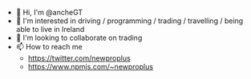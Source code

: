 - 👋 Hi, I'm @ancheGT
- 💚 I'm interested in driving / programming / trading / travelling / being able to live in Ireland
- 💞️ I'm looking to collaborate on trading
- 📫 How to reach me 
  - https://twitter.com/newproplus
  - https://www.npmjs.com/~newproplus

<!---
ancheGT/ancheGT is a ✨ special ✨ repository because its `README.md` (this file) appears on your GitHub profile.
You can click the Preview link to take a look at your changes.
--->
